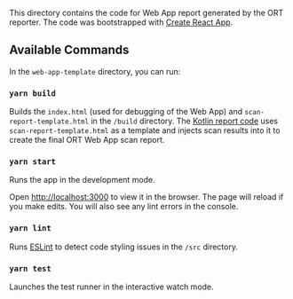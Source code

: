 This directory contains the code for Web App report generated by the ORT reporter.
The code was bootstrapped with [Create React App](https://github.com/facebookincubator/create-react-app).

## Available Commands

In the `web-app-template` directory, you can run:

### `yarn build`

Builds the `index.html` (used for debugging of the Web App) and `scan-report-template.html` in the `/build` directory.
The [Kotlin report code](../web-app/src/main/kotlin/WebAppReporter.kt) uses `scan-report-template.html` as a template and injects scan results into it to create the final ORT Web App scan report.

### `yarn start`

Runs the app in the development mode.

Open [http://localhost:3000](http://localhost:3000) to view it in the browser.
The page will reload if you make edits.
You will also see any lint errors in the console.

### `yarn lint`

Runs [ESLint](https://eslint.org/) to detect code styling issues in the `/src` directory.

### `yarn test`

Launches the test runner in the interactive watch mode.
